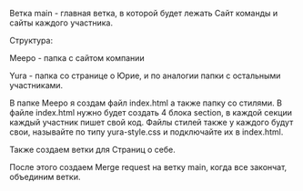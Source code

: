 Ветка main - главная ветка, в которой будет лежать Сайт команды и сайты каждого участника.

Структура: 

Meepo - папка с сайтом компании

Yura - папка со странице о Юрие, и по аналогии папки с остальными участниками.

В папке Meepo я создам файл index.html а также папку со стилями. В файле index.html нужно будет создать 4 блока section, в каждой секции каждый участник пишет свой код. Файлы стилей также у каждого будут свои, называйте по типу yura-style.css и подключайте их в index.html.

Также создаем ветки для Страниц о себе.

После этого создаем Merge request на ветку main, когда все закончат, объединим ветки.
